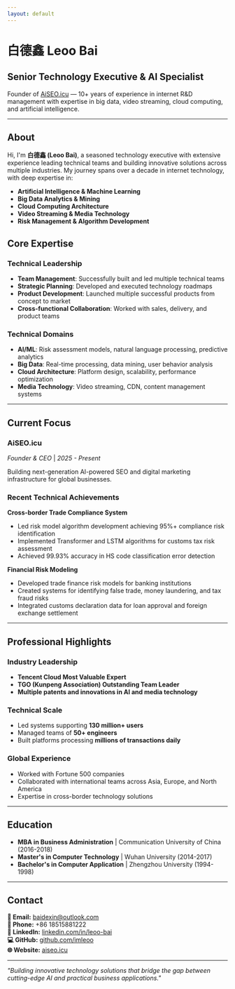 ```yaml
---
layout: default
---
```


# 白德鑫 Leoo Bai

## Senior Technology Executive & AI Specialist

Founder of [AiSEO.icu](https://aiseo.icu/) — 10+ years of experience in internet R&D management with expertise in big data, video streaming, cloud computing, and artificial intelligence.

---

## About

Hi, I'm **白德鑫 (Leoo Bai)**, a seasoned technology executive with extensive experience leading technical teams and building innovative solutions across multiple industries. My journey spans over a decade in internet technology, with deep expertise in:

- **Artificial Intelligence & Machine Learning**
- **Big Data Analytics & Mining**
- **Cloud Computing Architecture**
- **Video Streaming & Media Technology**
- **Risk Management & Algorithm Development**

## Core Expertise

### Technical Leadership
- **Team Management**: Successfully built and led multiple technical teams
- **Strategic Planning**: Developed and executed technology roadmaps
- **Product Development**: Launched multiple successful products from concept to market
- **Cross-functional Collaboration**: Worked with sales, delivery, and product teams

### Technical Domains
- **AI/ML**: Risk assessment models, natural language processing, predictive analytics
- **Big Data**: Real-time processing, data mining, user behavior analysis
- **Cloud Architecture**: Platform design, scalability, performance optimization
- **Media Technology**: Video streaming, CDN, content management systems

---

## Current Focus

### AiSEO.icu
*Founder & CEO* | *2025 - Present*

Building next-generation AI-powered SEO and digital marketing infrastructure for global businesses.

### Recent Technical Achievements

**Cross-border Trade Compliance System**
- Led risk model algorithm development achieving 95%+ compliance risk identification
- Implemented Transformer and LSTM algorithms for customs tax risk assessment
- Achieved 99.93% accuracy in HS code classification error detection

**Financial Risk Modeling**
- Developed trade finance risk models for banking institutions
- Created systems for identifying false trade, money laundering, and tax fraud risks
- Integrated customs declaration data for loan approval and foreign exchange settlement

---

## Professional Highlights

### Industry Leadership
- **Tencent Cloud Most Valuable Expert**
- **TGO (Kunpeng Association) Outstanding Team Leader**
- **Multiple patents and innovations in AI and media technology**

### Technical Scale
- Led systems supporting **130 million+ users**
- Managed teams of **50+ engineers**
- Built platforms processing **millions of transactions daily**

### Global Experience
- Worked with Fortune 500 companies
- Collaborated with international teams across Asia, Europe, and North America
- Expertise in cross-border technology solutions

---

## Education

- **MBA in Business Administration** | Communication University of China (2016-2018)
- **Master's in Computer Technology** | Wuhan University (2014-2017)  
- **Bachelor's in Computer Application** | Zhengzhou University (1994-1998)

---

## Contact

**📧 Email:** [baidexin@outlook.com](mailto:baidexin@outlook.com)  
**📱 Phone:** +86 18515881222  
**💼 LinkedIn:** [linkedin.com/in/leoo-bai](https://linkedin.com/in/leoo-bai)  
**💻 GitHub:** [github.com/imleoo](https://github.com/imleoo)  
**🌐 Website:** [aiseo.icu](https://aiseo.icu)

---

*"Building innovative technology solutions that bridge the gap between cutting-edge AI and practical business applications."*